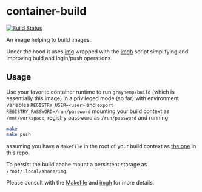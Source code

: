 # container-build

[![Build Status](https://travis-ci.org/grayhemp/container-build.svg?branch=master)](https://travis-ci.org/grayhemp/container-build)

An image helping to build images.

Under the hood it uses [img](https://github.com/genuinetools/img)
wrapped with the [imgh] script simplifying and improving buld and
login/push operations.

## Usage

Use your favorite container runtime to run `grayhemp/build` (which is
essentially this image) in a privileged mode (so far) with environment
variables `REGISTRY_USER=<user>` and `export
REGISTRY_PASSWORD=/run/password` mounting your build context as
`/mnt/workspace`, registry password as `/run/password` and running

```bash
make
make push
```

assuming you have a `Makefile` in the root of your build context as
[the one][Makefile] in this repo.

To persist the build cache mount a persistent storage as
`/root/.local/share/img`.

Please consult with the [Makefile] and [imgh] for more details.

[imgh]: scripts/imgh
[Makefile]: Makefile
